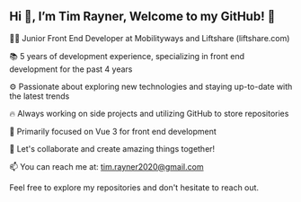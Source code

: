 Hi 👋, I’m Tim Rayner, Welcome to my GitHub! 👾
-
👨‍💻 Junior Front End Developer at Mobilityways and Liftshare (liftshare.com)

📚 5 years of development experience, specializing in front end development for the past 4 years

⚙️ Passionate about exploring new technologies and staying up-to-date with the latest trends

🔥 Always working on side projects and utilizing GitHub to store repositories

🌟 Primarily focused on Vue 3 for front end development

🚀 Let's collaborate and create amazing things together!

📫 You can reach me at: tim.rayner2020@gmail.com

Feel free to explore my repositories and don't hesitate to reach out.



